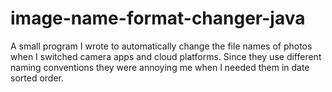 # image-name-format-changer-java
A small program I wrote to automatically change the file names of photos when I switched camera apps and cloud platforms. Since they use different naming conventions they were annoying me when I needed them in date sorted order.
